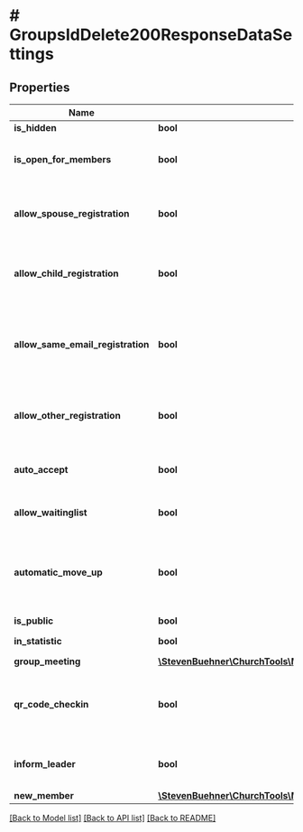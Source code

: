# # GroupsIdDelete200ResponseDataSettings

## Properties

Name | Type | Description | Notes
------------ | ------------- | ------------- | -------------
**is_hidden** | **bool** |  | [optional]
**is_open_for_members** | **bool** | Indicator if people can apply for participation. | [optional]
**allow_spouse_registration** | **bool** | Spous is listed as option during group sign up. | [optional]
**allow_child_registration** | **bool** | Own children are listed as option during group sign up. | [optional]
**allow_same_email_registration** | **bool** | People with same eMail address are listed as option during group sign up. | [optional]
**allow_other_registration** | **bool** | It is allowed to sign up other people uring group sign up. | [optional]
**auto_accept** | **bool** | Indicator if applications are accepted automatically. | [optional]
**allow_waitinglist** | **bool** | Waiting list is in-/active for this group. | [optional]
**automatic_move_up** | **bool** | In combination with waiting list: People automatically move up in waiting list. | [optional]
**is_public** | **bool** |  | [optional]
**in_statistic** | **bool** | Show in statistics. | [optional]
**group_meeting** | [**\StevenBuehner\ChurchTools\Model\GroupsIdDelete200ResponseDataSettingsGroupMeeting**](GroupsIdDelete200ResponseDataSettingsGroupMeeting.md) |  | [optional]
**qr_code_checkin** | **bool** | QR Codes are sent to participants, which can be used during check-in | [optional]
**inform_leader** | **bool** | Inform leader via e-mail about changes. | [optional]
**new_member** | [**\StevenBuehner\ChurchTools\Model\GroupsIdDelete200ResponseDataSettingsNewMember**](GroupsIdDelete200ResponseDataSettingsNewMember.md) |  | [optional]

[[Back to Model list]](../../README.md#models) [[Back to API list]](../../README.md#endpoints) [[Back to README]](../../README.md)
